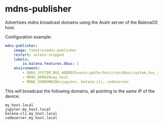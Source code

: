 # mdns-publisher

Advertises mdns broadcast domains using the Avahi server of the BalenaOS host.

Configuration example:

```yaml
mdns-publisher:
    image: ttmetro/mdns-publisher
    restart: unless-stopped
    labels:
        io.balena.features.dbus: 1
    environment:
        - DBUS_SYSTEM_BUS_ADDRESS=unix:path=/host/run/dbus/system_bus_socket
        - MDNS_DOMAIN=my_host
        - MDNS_SUBDOMAINS=jupyter, balena-cli, codeserver
```

This will broadcast the following domains, all pointing to the same IP of the device:

```
my_host.local
jupyter.my_host.local
balena-cli.my_host.local
codeserver.my_host.local
```
